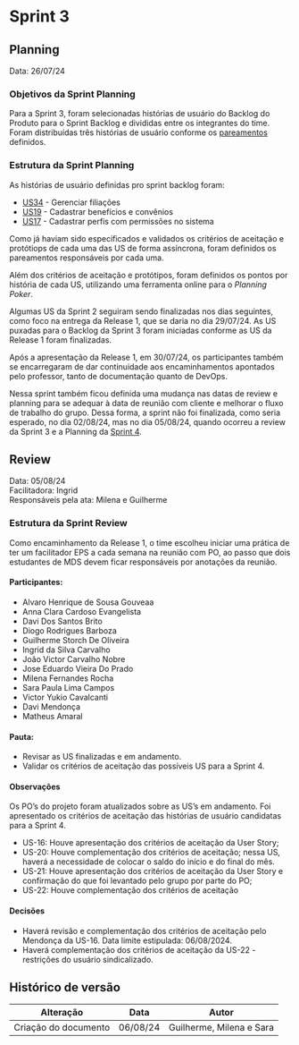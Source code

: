 # Sprint 3

## Planning

Data: 26/07/24

### Objetivos da Sprint Planning

Para a Sprint 3, foram selecionadas histórias de usuário do Backlog do Produto para o Sprint Backlog e divididas entre os integrantes do time. Foram distribuídas três histórias de usuário conforme os [pareamentos](./pareamentos3.md) definidos.

### Estrutura da Sprint Planning

As histórias de usuário definidas pro sprint backlog foram:

- [US34](#52) - Gerenciar filiações
- [US19](#34) - Cadastrar benefícios e convênios
- [US17](#32) - Cadastrar perfis com permissões no sistema

Como já haviam sido especificados e validados os critérios de aceitação e protótiops de cada uma das US de forma assíncrona, foram definidos os pareamentos responsáveis por cada uma.

Além dos critérios de aceitação e protótipos, foram definidos os pontos por história de cada US, utilizando uma ferramenta online para o _Planning Poker_.

Algumas US da Sprint 2 seguiram sendo finalizadas nos dias seguintes, como foco na entrega da Release 1, que se daria no dia 29/07/24. As US puxadas para o Backlog da Sprint 3 foram iniciadas conforme as US da Release 1 foram finalizadas.

Após a apresentação da Release 1, em 30/07/24, os participantes também se encarregaram de dar continuidade aos encaminhamentos apontados pelo professor, tanto de documentação quanto de DevOps.

Nessa sprint também ficou definida uma mudança nas datas de review e planning para se adequar à data de reunião com cliente e melhorar o fluxo de trabalho do grupo. Dessa forma, a sprint não foi finalizada, como seria esperado, no dia 02/08/24, mas no dia 05/08/24, quando ocorreu a review da Sprint 3 e a Planning da [Sprint 4](../sprint4/reviewplanning4.md).

## Review

Data: 05/08/24  
Facilitadora: Ingrid  
Responsáveis pela ata: Milena e Guilherme

### Estrutura da Sprint Review

Como encaminhamento da Release 1, o time escolheu iniciar uma prática de ter um facilitador EPS a cada semana na reunião com PO, ao passo que dois estudantes de MDS devem ficar responsáveis por anotações da reunião.

#### Participantes:

- Alvaro Henrique de Sousa Gouveaa
- Anna Clara Cardoso Evangelista
- Davi Dos Santos Brito
- Diogo Rodrigues Barboza
- Guilherme Storch De Oliveira
- Ingrid da Silva Carvalho
- João Victor Carvalho Nobre
- Jose Eduardo Vieira Do Prado
- Milena Fernandes Rocha
- Sara Paula Lima Campos
- Victor Yukio Cavalcanti
- Davi Mendonça
- Matheus Amaral

#### Pauta:

- Revisar as US finalizadas e em andamento.
- Validar os critérios de aceitação das possíveis US para a Sprint 4.

#### Observações

Os PO’s do projeto foram atualizados sobre as US’s em andamento. Foi apresentado os critérios de aceitação das histórias de usuário candidatas para a Sprint 4.

- US-16: Houve apresentação dos critérios de aceitação da User Story;
- US-20: Houve complementação dos critérios de aceitação; nessa US, haverá a necessidade de colocar o saldo do início e do final do mês.
- US-21: Houve apresentação dos critérios de aceitação da User Story e confirmação do que foi levantado pelo grupo por parte do PO;
- US-22: Houve complementação dos critérios de aceitação

#### Decisões

- Haverá revisão e complementação dos critérios de aceitação pelo Mendonça da US-16. Data limite estipulada: 06/08/2024.
- Haverá complementação dos critérios de aceitação da US-22 - restrições do usuário sindicalizado.

## Histórico de versão

| Alteração            | Data     | Autor                    |
| -------------------- | -------- | ------------------------ |
| Criação do documento | 06/08/24 | Guilherme, Milena e Sara |
